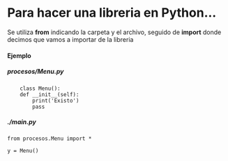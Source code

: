 # Para hacer una libreria en Python... 

Se utiliza **from** indicando la carpeta y el archivo, seguido de **import** donde decimos que vamos a importar de la libreria

#### Ejemplo 


##### procesos/Menu.py
```
	class Menu():
	def __init__(self):
		print('Existo')
		pass 

```

##### ./main.py
```
from procesos.Menu import *

y = Menu()

```